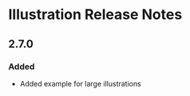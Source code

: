 <!-- Release notes authoring guidelines: http://keepachangelog.com/ -->

# Illustration Release Notes

<!-- ## [Unreleased] -->

## 2.7.0

### Added

- Added example for large illustrations
